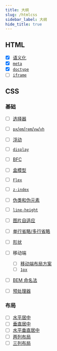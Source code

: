 ```yaml
---
title: 大纲
slug: /htmlcss
sidebar_label: 大纲
hide_title: true
---
```


## HTML

-   [x] [语义化](html/semantic.md)
-   [x] [`meta`](html/meta.md)
-   [x] [`doctype`](html/doctype.md)
-   [ ] [`iframe`](html/iframe.md)

## CSS

### 基础

-   [ ] [选择器](css/selectors.md)
-   [ ] [`px`/`em`/`rem`/`vw`/`vh`](css/units.md)
-   [ ] [浮动](css/float.md)
-   [ ] [`display`](css/display.md)
-   [ ] [BFC](css/bfc.md)
-   [ ] [盒模型](css/box-model.md)
-   [ ] [`Flex`](css/flex.md)
-   [ ] [`z-index`](css/z-index.md)
-   [ ] [伪类和伪元素](css/pseudo.md)
-   [ ] [`line-height`](css/line-height.md)
-   [ ] [图片自适应](css/img.md)
-   [ ] [单行省略/多行省略](css/ellipsis.md)
-   [ ] [形状](css/shapes.md)

-   [ ] 移动端

    -   [ ] [移动端布局方案](css/mobile-layout.md)
    -   [ ] [`1px`](css/1px.md)

-   [ ] [BEM 命名法](css/bem.md)
-   [ ] [预处理器](css/postcss.md)

### 布局

-   [ ] [水平居中](css/v-center.md)
-   [ ] [垂直居中](css/h-center.md)
-   [ ] [水平垂直居中](css/vh-center.md)
-   [ ] [两列布局](css/layouts.md#两列布局)
-   [ ] [三列布局](css/layouts.md#三列布局)

